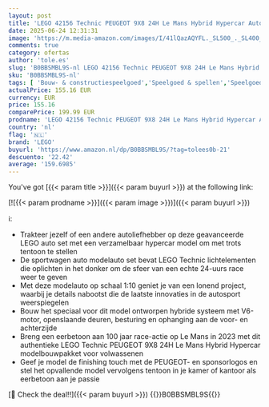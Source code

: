 ```yaml
---
layout: post
title: 'LEGO 42156 Technic PEUGEOT 9X8 24H Le Mans Hybrid Hypercar Auto  Iconische Racewagen Modelbouwpakket voor Volwassenen  Schaal 1:10  Verzamelbare Geavanceerde Sportwagen Set'
date: 2025-06-24 12:31:31
image: 'https://m.media-amazon.com/images/I/41lQazAQYFL._SL500_._SL400_.jpg'
comments: true
category: ofertas
author: 'tole.es'
slug: 'B0BBSMBL9S-nl LEGO 42156 Technic PEUGEOT 9X8 24H Le Mans Hybrid Hypercar...'
sku: 'B0BBSMBL9S-nl'
tags: [ 'Bouw- & constructiespeelgoed','Speelgoed & spellen','Speelgoedbouwsets','lego','🇳🇱', ]
actualPrice: 155.16 EUR
currency: EUR
price: 155.16
comparePrice: 199.99 EUR
prodname: 'LEGO 42156 Technic PEUGEOT 9X8 24H Le Mans Hybrid Hypercar Auto  Iconische Racewagen Modelbouwpakket voor Volwassenen  Schaal 1:10  Verzamelbare Geavanceerde Sportwagen Set'
country: 'nl'
flag: '🇳🇱'
brand: 'LEGO'
buyurl: 'https://www.amazon.nl/dp/B0BBSMBL9S/?tag=tolees0b-21'
descuento: '22.42'
average: '159.6985'
---
```


You've got [{{< param title >}}]({{< param buyurl >}}) at the following link:

[![{{< param prodname >}}]({{< param image >}})]({{< param buyurl >}})

ℹ️:

- Trakteer jezelf of een andere autoliefhebber op deze geavanceerde LEGO auto set met een verzamelbaar hypercar model om met trots tentoon te stellen
- De sportwagen auto modelauto set bevat LEGO Technic lichtelementen die oplichten in het donker om de sfeer van een echte 24-uurs race weer te geven
- Met deze modelauto op schaal 1:10 geniet je van een lonend project, waarbij je details nabootst die de laatste innovaties in de autosport weerspiegelen
- Bouw het speciaal voor dit model ontworpen hybride systeem met V6-motor, openslaande deuren, besturing en ophanging aan de voor- en achterzijde
- Breng een eerbetoon aan 100 jaar race-actie op Le Mans in 2023 met dit authentieke LEGO Technic PEUGEOT 9X8 24H Le Mans Hybrid Hypercar modelbouwpakket voor volwassenen
- Geef je model de finishing touch met de PEUGEOT- en sponsorlogos en stel het opvallende model vervolgens tentoon in je kamer of kantoor als eerbetoon aan je passie

[🛒 Check the deal!!]({{< param buyurl >}})
{{<world>}}B0BBSMBL9S{{</world>}}
